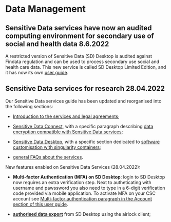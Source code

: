 
# Data Management

## Sensitive Data services have now an audited computing environment for secondary use of social and health data 8.6.2022

A restricted version of Sensitive Data (SD) Desktop is audited against Findata regulation and can be used to process secondary use social and health care data. This new service is called SD Desktop Limited Edition, and it has now its own [user guide](../../data/sensitive-data/sd-desktop-le.md).

## Sensitive Data services for research 28.04.2022

Our Sensitive Data services guide has been updated and reorganised into the following sections:

* [Introduction to the services and legal agreements](../../data/sensitive-data/intro.md);

* [Sensitive Data Connect](../../data/sensitive-data/sd_connect.md#), with a specific paragraph describing [data encryption compatible with Sensitive Data services](../../data/sensitive-data/sd_connect.md#introduction-to-data-encryption-compatible-with-sensitive-data-services);

* [Sensitive Data Desktop](../../data/sensitive-data/sd_desktop.md#), with a specific section dedicated to [software customisation with singularity containers](../../data/sensitive-data/sd_desktop.md#software-customisation);

* [general FAQs about the services](../../support/faq/index.md#sensitive-data-services-for-research).

New features enabled on Sensitive Data Services (28.04.2022):

* **Multi-factor Authentication (MFA) on SD Desktop**: login to SD Desktop now requires an extra verification step. Next to autheticating with username and pawssword you also need to type in a 6-digit verification code provided via mobile application. To activate MFA on your CSC account see  [Multi-factor authentication paragraph in the Account section of this user guide](../../accounts/mfa.md).

* [**authorised data export**](../../data/sensitive-data/sd_desktop.md#data-export-from-sd-desktop) from SD Desktop using the airlock client;





